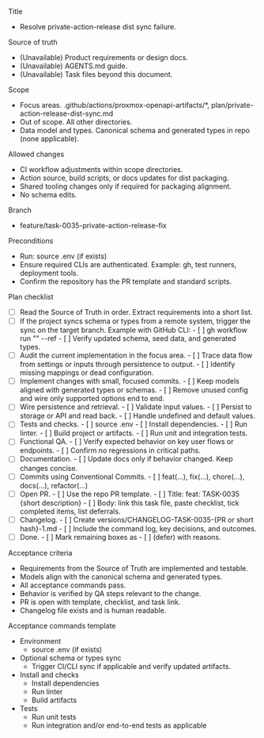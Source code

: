Title
- Resolve private-action-release dist sync failure.

Source of truth
- (Unavailable) Product requirements or design docs.
- (Unavailable) AGENTS.md guide.
- (Unavailable) Task files beyond this document.

Scope
- Focus areas. .github/actions/proxmox-openapi-artifacts/*, plan/private-action-release-dist-sync.md
- Out of scope. All other directories.
- Data model and types. Canonical schema and generated types in repo (none applicable).

Allowed changes
- CI workflow adjustments within scope directories.
- Action source, build scripts, or docs updates for dist packaging.
- Shared tooling changes only if required for packaging alignment.
- No schema edits.

Branch
- feature/task-0035-private-action-release-fix

Preconditions
- Run: source .env (if exists)
- Ensure required CLIs are authenticated. Example: gh, test runners, deployment tools.
- Confirm the repository has the PR template and standard scripts.

Plan checklist
- [ ] Read the Source of Truth in order. Extract requirements into a short list.
- [ ] If the project syncs schema or types from a remote system, trigger the sync on the target branch.
      Example with GitHub CLI:
      - [ ] gh workflow run "<WORKFLOW NAME>" --ref <BRANCH>
      - [ ] Verify updated schema, seed data, and generated types.
- [ ] Audit the current implementation in the focus area.
      - [ ] Trace data flow from settings or inputs through persistence to output.
      - [ ] Identify missing mappings or dead configuration.
- [ ] Implement changes with small, focused commits.
      - [ ] Keep models aligned with generated types or schemas.
      - [ ] Remove unused config and wire only supported options end to end.
- [ ] Wire persistence and retrieval.
      - [ ] Validate input values.
      - [ ] Persist to storage or API and read back.
      - [ ] Handle undefined and default values.
- [ ] Tests and checks.
      - [ ] source .env
      - [ ] Install dependencies.
      - [ ] Run linter.
      - [ ] Build project or artifacts.
      - [ ] Run unit and integration tests.
- [ ] Functional QA.
      - [ ] Verify expected behavior on key user flows or endpoints.
      - [ ] Confirm no regressions in critical paths.
- [ ] Documentation.
      - [ ] Update docs only if behavior changed. Keep changes concise.
- [ ] Commits using Conventional Commits.
      - [ ] feat(...), fix(...), chore(...), docs(...), refactor(...)
- [ ] Open PR.
      - [ ] Use the repo PR template.
      - [ ] Title: feat: TASK-0035 {short description}
      - [ ] Body: link this task file, paste checklist, tick completed items, list deferrals.
- [ ] Changelog.
      - [ ] Create versions/CHANGELOG-TASK-0035-{PR or short hash}-1.md
      - [ ] Include the command log, key decisions, and outcomes.
- [ ] Done.
      - [ ] Mark remaining boxes as - [ ] (defer) with reasons.

Acceptance criteria
- Requirements from the Source of Truth are implemented and testable.
- Models align with the canonical schema and generated types.
- All acceptance commands pass.
- Behavior is verified by QA steps relevant to the change.
- PR is open with template, checklist, and task link.
- Changelog file exists and is human readable.

Acceptance commands template
- Environment
  - source .env (if exists)
- Optional schema or types sync
  - Trigger CI/CLI sync if applicable and verify updated artifacts.
- Install and checks
  - Install dependencies
  - Run linter
  - Build artifacts
- Tests
  - Run unit tests
  - Run integration and/or end-to-end tests as applicable
